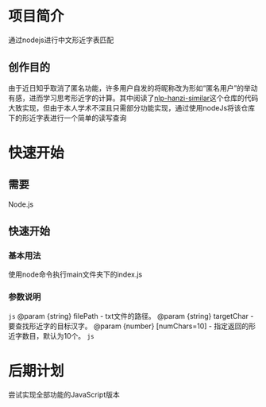 
# 项目简介
通过nodejs进行中文形近字表匹配


## 创作目的

由于近日知乎取消了匿名功能，许多用户自发的将昵称改为形如“匿名用户”的举动有感，进而学习思考形近字的计算。其中阅读了[nlp-hanzi-similar](https://github.com/houbb/nlp-hanzi-similar/blob/master/README.md)这个仓库的代码大致实现，但由于本人学术不深且只需部分功能实现，通过使用nodeJs将该仓库下的形近字表进行一个简单的读写查询


# 快速开始 

## 需要 

Node.js


## 快速开始

### 基本用法

使用node命令执行main文件夹下的index.js

### 参数说明

```js```
@param {string} filePath - txt文件的路径。
@param {string} targetChar - 要查找形近字的目标汉字。
@param {number} [numChars=10] - 指定返回的形近字数目，默认为10个。
```js```

# 后期计划
尝试实现全部功能的JavaScript版本